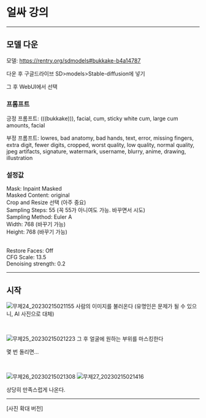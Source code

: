 # 얼싸 강의


---

## 모델 다운

모델: https://rentry.org/sdmodels#bukkake-b4a14787

다운 후 구글드라이브 SD>models>Stable-diffusion에 넣기

그 후 WebUI에서 선택

### 프롬프트

긍정 프롬프트: (((bukkake))), facial, cum, sticky white cum, large cum amounts, facial
<br/>

부정 프롬프트: lowres, bad anatomy, bad hands, text, error, missing fingers, extra digit, fewer digits, cropped, worst quality, low quality, normal quality, jpeg artifacts, signature, watermark, username, blurry, anime, drawing, illustration


### 설정값

Mask: Inpaint Masked 
<br/>
Masked Content: original
<br/>
Crop and Resize 선택 (아주 중요)
<br/>
Sampling Steps: 55 (꼭 55가 아니여도 가능. 바꾸면서 시도)
<br/>
Sampling Method: Euler A 
<br/>
Width: 768 (바꾸기 가능)
<br/>
Height: 768 (바꾸기 가능)
<br/>
<br/>
 
Restore Faces: Off
<br/>
CFG Scale: 13.5
<br/>
Denoising strength: 0.2
<br/>

---

## 시작


![무제24_20230215021155](https://user-images.githubusercontent.com/123804566/218813291-b0b8ec71-8383-4d3e-89b6-df6fdae02436.png)
사람의 이미지를 불러온다 (유명인은 문제가 될 수 있으니, AI 사진으로 대체)

<br/>

![무제25_20230215021223](https://user-images.githubusercontent.com/123804566/218813299-6f6b0099-f89c-40af-9ae1-5bd2f902f3b0.png)
그 후 얼굴에 원하는 부위를 마스킹한다

몇 번 돌리면...

<br/>

![무제26_20230215021308](https://user-images.githubusercontent.com/123804566/218813301-673fb502-727c-4d14-a607-5e1e93b2b53d.png)
![무제27_20230215021416](https://user-images.githubusercontent.com/123804566/218813307-59f4bbbb-801f-46b4-998b-899a59bee3c0.png)

상당히 만족스럽게 나온다.

---
[사진 확대 버전]

